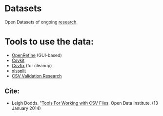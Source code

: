 # Datasets
Open Datasets of ongoing [research](https://openspeaks.com/research/).

# Tools to use the data:
* [OpenRefine](http://openrefine.org/) (GUI-based)
* [Csvkit](https://csvkit.readthedocs.org/en/latest/)
* [Csvfix](http://csvfix.byethost5.com/csvfix15/csvfix.html) (for cleanup)
* [xlssplit](https://github.com/ldodds/xls-split)
* [CSV Validation Research](https://github.com/theodi/csv-validation-research)
## Cite:
* Leigh Dodds. "[Tools For Working with CSV Files](https://theodi.org/blog/tools-for-working-with-csv-files). Open Data Institute. (13 January 2014)
